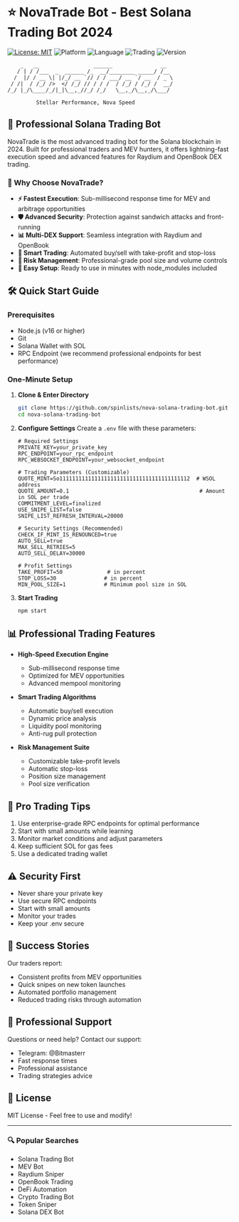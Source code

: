 # ⭐ NovaTrade Bot - Best Solana Trading Bot 2024

[![License: MIT](https://img.shields.io/badge/License-MIT-yellow.svg)](https://opensource.org/licenses/MIT)
![Platform](https://img.shields.io/badge/platform-Solana-blue)
![Language](https://img.shields.io/badge/language-TypeScript-blue)
![Trading](https://img.shields.io/badge/trading-automated-green)
![Version](https://img.shields.io/badge/version-1.0.0-purple)

```
    _   __                 ______               __   
   / | / /___  _  ______ /_  __/________ _____/ /__ 
  /  |/ / __ \| |/_/ __ `// / / ___/ __ `/ __  / _ \
 / /|  / /_/ />  </ /_/ // / / /  / /_/ / /_/ /  __/
/_/ |_/\____/_/|_|\__,_//_/ /_/   \__,_/\__,_/\___/ 
                                                    
         Stellar Performance, Nova Speed
```

## 🚀 Professional Solana Trading Bot

NovaTrade is the most advanced trading bot for the Solana blockchain in 2024. Built for professional traders and MEV hunters, it offers lightning-fast execution speed and advanced features for Raydium and OpenBook DEX trading.

### 🌟 Why Choose NovaTrade?

- **⚡ Fastest Execution**: Sub-millisecond response time for MEV and arbitrage opportunities
- **🛡️ Advanced Security**: Protection against sandwich attacks and front-running
- **📊 Multi-DEX Support**: Seamless integration with Raydium and OpenBook
- **🤖 Smart Trading**: Automated buy/sell with take-profit and stop-loss
- **💼 Risk Management**: Professional-grade pool size and volume controls
- **🔄 Easy Setup**: Ready to use in minutes with node_modules included

## 🛠️ Quick Start Guide

### Prerequisites
- Node.js (v16 or higher)
- Git
- Solana Wallet with SOL
- RPC Endpoint (we recommend professional endpoints for best performance)

### One-Minute Setup

1. **Clone & Enter Directory**
   ```bash
   git clone https://github.com/spinlists/nova-solana-trading-bot.git
   cd nova-solana-trading-bot
   ```

2. **Configure Settings**
   Create a `.env` file with these parameters:
   ```env
   # Required Settings
   PRIVATE_KEY=your_private_key
   RPC_ENDPOINT=your_rpc_endpoint
   RPC_WEBSOCKET_ENDPOINT=your_websocket_endpoint

   # Trading Parameters (Customizable)
   QUOTE_MINT=So11111111111111111111111111111111111111112  # WSOL address
   QUOTE_AMOUNT=0.1                                         # Amount in SOL per trade
   COMMITMENT_LEVEL=finalized
   USE_SNIPE_LIST=false
   SNIPE_LIST_REFRESH_INTERVAL=20000

   # Security Settings (Recommended)
   CHECK_IF_MINT_IS_RENOUNCED=true
   AUTO_SELL=true
   MAX_SELL_RETRIES=5
   AUTO_SELL_DELAY=30000

   # Profit Settings
   TAKE_PROFIT=50              # in percent
   STOP_LOSS=30               # in percent
   MIN_POOL_SIZE=1            # Minimum pool size in SOL
   ```

3. **Start Trading**
   ```bash
   npm start
   ```

## 📊 Professional Trading Features

- **High-Speed Execution Engine**
  - Sub-millisecond response time
  - Optimized for MEV opportunities
  - Advanced mempool monitoring

- **Smart Trading Algorithms**
  - Automatic buy/sell execution
  - Dynamic price analysis
  - Liquidity pool monitoring
  - Anti-rug pull protection

- **Risk Management Suite**
  - Customizable take-profit levels
  - Automatic stop-loss
  - Position size management
  - Pool size verification

## 💫 Pro Trading Tips

1. Use enterprise-grade RPC endpoints for optimal performance
2. Start with small amounts while learning
3. Monitor market conditions and adjust parameters
4. Keep sufficient SOL for gas fees
5. Use a dedicated trading wallet

## ⚠️ Security First

- Never share your private key
- Use secure RPC endpoints
- Start with small amounts
- Monitor your trades
- Keep your .env secure

## 🌟 Success Stories

Our traders report:
- Consistent profits from MEV opportunities
- Quick snipes on new token launches
- Automated portfolio management
- Reduced trading risks through automation

## 🤝 Professional Support

Questions or need help? Contact our support:
- Telegram: @Bitmasterr
- Fast response times
- Professional assistance
- Trading strategies advice

## 📜 License

MIT License - Feel free to use and modify!

---

### 🔍 Popular Searches
- Solana Trading Bot
- MEV Bot
- Raydium Sniper
- OpenBook Trading
- DeFi Automation
- Crypto Trading Bot
- Token Sniper
- Solana DEX Bot
